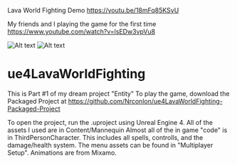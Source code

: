 Lava World Fighting Demo https://youtu.be/18mFq85KSyU

My friends and I playing the game for the first time  https://www.youtube.com/watch?v=lsEDw3vpVu8

![Alt text](https://user-images.githubusercontent.com/7052432/27756056-4dd3a8b4-5dc2-11e7-8871-ea62d42b8e04.PNG?raw=true "In Game")
![Alt text](https://user-images.githubusercontent.com/7052432/27756057-4f888fee-5dc2-11e7-964e-fa42f3aaede1.PNG?raw=true "Main Menu")
# ue4LavaWorldFighting

This is Part #1 of my dream project "Entity"
To play the game, download the Packaged Project at https://github.com/Nrconlon/ue4LavaWorldFighting-Packaged-Project

To open the project, run the .uproject using Unreal Engine 4.
All of the assets I used are in Content/Mannequin
Almost all of the in game "code" is in ThirdPersonCharacter.  This includes all spells, controlls, and the damage/health system.  The menu assets can be found in "Multiplayer Setup".
Animations are from Mixamo.
